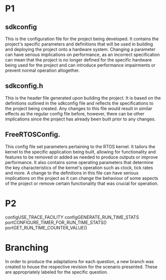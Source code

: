 # P1
## sdkconfig
This is the configuration file for the project being developed. It contains the project's specific parameters and definitions that will be used in building and deploying the project onto a hardware system. Changing a parameter can have serious implications on performance, as an incorrect specification can mean that the project is no longer defined for the specific hardware being used for the project and can introduce performance impairments or prevent normal operation altogether.

## sdkconfig.h
This is the header file generated upon building the project. It is based on the definitions outlined in the sdkconfig file and reflects the specifications to the project being created. Any changes to this file would result in similar effects as the regular config file before, however, there can be other implications since the project has already been built prior to any changes.

## FreeRTOSConfig.
This config file set parameters pertaining to the RTOS kernel. It tailors the kernel to the specific application being built, allowing for functionality and features to be removed or added as needed to produce outputs or improve performance. It also contains some operating parameters that determine the key characteristics of the kernel's operation such as clock, tick rates and more. A change to the definitions in this file can have serious implications on the project as it can change the behaviour of some aspects of the project or remove certain functionality that was crucial for operation.

# P2
configUSE_TRACE_FACILITY
configGENERATE_RUN_TIME_STATS
portCONFIGURE_TIMER_FOR_RUN_TIME_STATS()
portGET_RUN_TIME_COUNTER_VALUE()

# Branching
In order to produce the adaptations for each question, a new branch was created to house the respective revision for the scenario presented. These are appropriately labeled for the specific question.